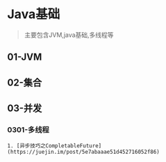 # Java基础
 > 主要包含JVM,java基础,多线程等

## 01-JVM

## 02-集合

## 03-并发
### 0301-多线程
    1. [异步技巧之CompletableFuture](https://juejin.im/post/5e7abaaae51d452716052f86)

## 

